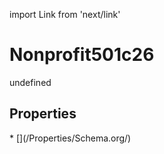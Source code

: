 import Link from 'next/link'
# Nonprofit501c26

undefined

## Properties

<Grid>
* [](/Properties/Schema.org/)

</Grid>

